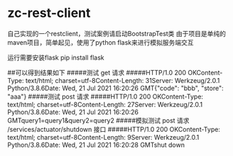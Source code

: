 # zc-rest-client
自己实现的一个restclient，测试案例请启动BootstrapTest类
由于项目是单纯的maven项目，简单起见，使用了python flask来进行模拟服务端交互

运行需要安装flask
pip install flask

##可以得到结果如下
#####测试 get 请求
#####HTTP/1.0 200 OKContent-Type: text/html; charset=utf-8Content-Length: 31Server: Werkzeug/2.0.1 Python/3.8.6Date: Wed, 21 Jul 2021 16:20:26 GMT{"code": "bbb", "store": "aaa"}
#####测试 post 请求
#####HTTP/1.0 200 OKContent-Type: text/html; charset=utf-8Content-Length: 27Server: Werkzeug/2.0.1 Python/3.8.6Date: Wed, 21 Jul 2021 16:20:26 GMTquery1=query1&query2=query2
#####模拟测试 post 请求 /services/actuator/shutdown 接口
#####HTTP/1.0 200 OKContent-Type: text/html; charset=utf-8Content-Length: 9Server: Werkzeug/2.0.1 Python/3.8.6Date: Wed, 21 Jul 2021 16:20:28 GMTshut down